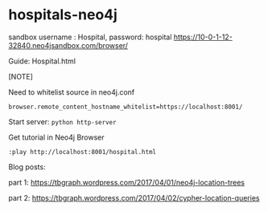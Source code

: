 # hospitals-neo4j

sandbox username : Hospital, password: hospital
https://10-0-1-12-32840.neo4jsandbox.com/browser/

Guide:
Hospital.html

[NOTE]

Need to whitelist source in neo4j.conf


`browser.remote_content_hostname_whitelist=https://localhost:8001/`

Start server:
`python http-server`

Get tutorial in Neo4j Browser

`:play http://localhost:8001/hospital.html`

Blog posts:

part 1: https://tbgraph.wordpress.com/2017/04/01/neo4j-location-trees

part 2: https://tbgraph.wordpress.com/2017/04/02/cypher-location-queries
